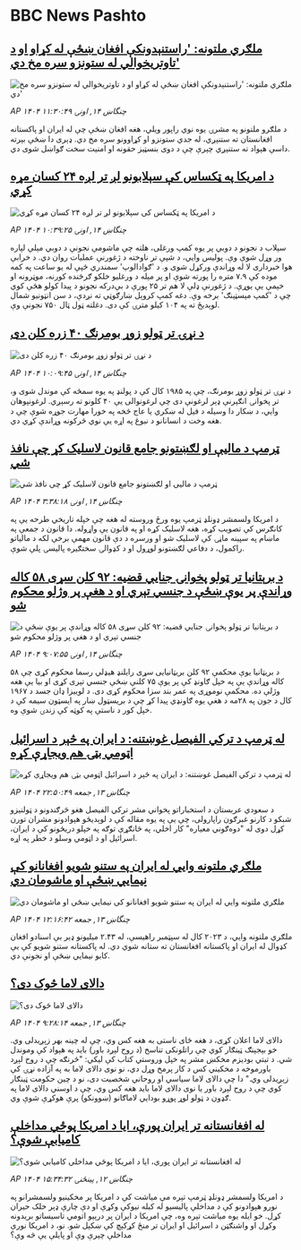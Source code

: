 # BBC News Pashto## [ملګري ملتونه: 'راستنېدونکې افغان ښځې له کړاو او د تاوتریخوالي له ستونزو سره مخ دي'](https://www.bbc.com/pashto/articles/cg75dkx07v0o?at_campaign=githubrss)![ملګري ملتونه: 'راستنېدونکې افغان ښځې له کړاو او د تاوتریخوالي له ستونزو سره مخ دي'](https://ichef.bbci.co.uk/ace/ws/240/cpsprodpb/d379/live/38516b90-5993-11f0-960d-e9f1088a89fe.jpg)_AP ۱۴۰۴ چنگاښ ۱۴, اونۍ ۱۱:۳۰:۴۹_د ملګرو ملتونو په مشرۍ یوه نوي راپور ویلي، هغه افغان ښځې چې له ایران او پاکستانه افغانستان ته ستنېږي، له جدي ستونزو او کړاوونو سره مخ دي. ډېری دا ښځې بېرته داسې هېواد ته ستنېږي چېرې چې د دوی بنسټیز حقونه او امنیت سخت ګواښل شوی دي.## [ د امریکا په ټکساس کې سېلابونو لږ تر لږه ۲۴ کسان مړه  کړي](https://www.bbc.com/pashto/articles/cm20w3v7yljo?at_campaign=githubrss)![ د امریکا په ټکساس کې سېلابونو لږ تر لږه ۲۴ کسان مړه  کړي](https://ichef.bbci.co.uk/ace/ws/240/cpsprodpb/2cb2/live/e9c4cab0-591c-11f0-9074-8989d8c97d87.jpg)_AP ۱۴۰۴ چنگاښ ۱۴, اونۍ ۱۰:۳۹:۲۵_سېلاب د نجونو د دوبي پر یوه کمپ ورغلی، هلته چې ماشومې نجونې د دوبي مېلې لپاره ور وړل شوې وې. پولیس وايي، د شپې تر ناوخته د ژغورنې عملیات روان دي.
د خرابې هوا خبرداری لا له وړاندې ورکړل شوی و. د 'ګوادالوپ' سمندري څپې له یو ساعت په کمه موده کې ۷.۹ متره را پورته شوې او پر مېله د ورغلیو خلکو ګرځنده کورنه، موټرونه او خېمې یې یوړې.
د ژغورنې ډلې لا هم تر ۲۵ پورې د بې‌درکه نجونو د پیدا کولو هڅې کوي چې د 'کمپ مېسټېنګ' برخه وې. دغه کمپ کروېل ښارګوټي ته نږدې، د سن انټونیو شمال لوېديځ ته په ۱۰۴ کیلو مترۍ کې دی. دغلته ټول ټال ۷۵۰ نجونې وې.## [د نړۍ تر ټولو زوړ بومرنګ ۴۰ زره کلن دی](https://www.bbc.com/pashto/articles/cx2nnky1010o?at_campaign=githubrss)![د نړۍ تر ټولو زوړ بومرنګ ۴۰ زره کلن دی](https://ichef.bbci.co.uk/ace/ws/240/cpsprodpb/4ff2/live/fece8120-5689-11f0-960d-e9f1088a89fe.png)_AP ۱۴۰۴ چنگاښ ۱۴, اونۍ ۱۰:۰۹:۴۵_د نړۍ تر ټولو زوړ بومرنګ، چې په ۱۹۸۵ کال کې د پولنډ په یوه سمڅه کې موندل شوی و، تر پخوانۍ انګېرنې ډېر لرغونې دی چې لرغونوالی یې ۴۰ کلونو ته رسېږي.
لرغونپوهان وايي، د ښکار دا وسیله د فیل له ښکري یا عاج څخه په خورا مهارت جوړه شوې چې د هغه وخت د انسانانو د نبوغ په اړه یې نوي څرکونه وړاندې کړي دي.## [ټرمپ د مالیې او لګښتونو جامع قانون لاسلیک کړ چې نافذ شي](https://www.bbc.com/pashto/articles/cly805y0lxpo?at_campaign=githubrss)![ټرمپ د مالیې او لګښتونو جامع قانون لاسلیک کړ چې نافذ شي](https://ichef.bbci.co.uk/ace/ws/240/cpsprodpb/dc94/live/c5a9c3c0-5948-11f0-960d-e9f1088a89fe.jpg)_AP ۱۴۰۴ چنگاښ ۱۴, اونۍ ۳:۳۸:۱۸_د امریکا ولسمشر ډونلډ ټرمپ یوه ورځ وروسته له هغه چې خپله تاریخي طرحه یې په کانګرس کې تصویب کړه، هغه لاسلیک کړه او په قانون یې واړوله. دا قانون د جمعې په ماښام په سپینه ماڼۍ کې لاسلیک شو او ورسره د دې قانون مهمې برخې لکه د مالیاتو راکمول، د دفاعي لګښتونو لوړول او د کډوالۍ سختګیره پالیسۍ پلې شوې.## [د برېتانیا تر ټولو پخوانۍ جنايي قضیه: ۹۲ کلن سړی ۵۸ کاله وړاندې پر یوې ښځې د جنسي تېري او د هغې پر وژلو محکوم شو](https://www.bbc.com/pashto/articles/c628n24z51no?at_campaign=githubrss)![د برېتانیا تر ټولو پخوانۍ جنايي قضیه: ۹۲ کلن سړی ۵۸ کاله وړاندې پر یوې ښځې د جنسي تېري او د هغې پر وژلو محکوم شو](https://ichef.bbci.co.uk/ace/ws/240/cpsprodpb/dabd/live/a08509c0-581b-11f0-9074-8989d8c97d87.jpg)_AP ۱۴۰۴ چنگاښ ۱۴, اونۍ ۹:۰۷:۵۵_د بریټانیا یوې محکمې  ۹۲ کلن بریټانیایی سړی رایلنډ هیډلي رسما محکوم کړی چې ۵۸ کاله وړاندې یې په خپل ګاونډ کې پر یوې ۷۵ کلنې ښځې جنسي تېری کړی او بیا یې هغه وژلې ده. محکمې نوموړی په عمر بند سزا محکوم کړی دی. 
د لوییزا ډان جسد د ۱۹۶۷ کال د جون په ۲۸مه د هغې یوه ګاونډي پیدا کړ چې د بریسټول ښار په ایسټون سیمه کې د خپل کور د ناستې په کوټه کې زندۍ شوې وه.## [له ټرمپ د ترکي الفیصل غوښتنه: د ایران په څېر د اسرائیل اټومي بټۍ هم ویجاړې کړه](https://www.bbc.com/pashto/articles/c9qxn395vdwo?at_campaign=githubrss)![له ټرمپ د ترکي الفیصل غوښتنه: د ایران په څېر د اسرائیل اټومي بټۍ هم ویجاړې کړه](https://ichef.bbci.co.uk/ace/ws/240/cpsprodpb/7d97/live/167e3100-592b-11f0-b5c5-012c5796682d.jpg)_AP ۱۴۰۴ چنگاښ ۱۳, جمعه ۲۲:۵۰:۴۹_د سعودي عربستان د استخباراتو پخواني مشر ترکي الفيصل هغو څرګندونو د ټولنیزو شبکو د کارنو غبرګون راپارولی، چې یې په یوه مقاله کې د لوېدیځو هېوادونو مشران تورن کړل دوی له "دوه‌ګوني معیاره" کار اخلي، په ځانګړې توګه په خپلو دریځونو کې د ایران، اسرائیل او د اټومي وسلو د خطر په اړه.## [ملګري ملتونه وايي له ایران په ستنو شویو افغانانو کې نیمايي ښځې او ماشومان دي](https://www.bbc.com/pashto/articles/c4g299nx44do?at_campaign=githubrss)![ملګري ملتونه وايي له ایران په ستنو شویو افغانانو کې نیمايي ښځې او ماشومان دي](https://ichef.bbci.co.uk/ace/ws/240/cpsprodpb/5e79/live/be668630-58cf-11f0-9074-8989d8c97d87.jpg)_AP ۱۴۰۴ چنگاښ ۱۳, جمعه ۱۲:۱۶:۴۲_ملګري ملتونه وايي، د ۲۰۲۳ کال له سپټمبر راهیسې، له ۲.۴۳ میلیونو ډیر بې اسنادو افغان کډوال له ایران او پاکستانه افغانستان ته ستانه شوي دي. له پاکستانه ستنو شویو کې یې کابو نیمایي ښځې او نجونې دي.## [دالای لاما څوک دی؟](https://www.bbc.com/pashto/articles/c20r66z5g3go?at_campaign=githubrss)![دالای لاما څوک دی؟](https://ichef.bbci.co.uk/ace/ws/240/cpsprodpb/d15f/live/b8546160-5760-11f0-960d-e9f1088a89fe.jpg)_AP ۱۴۰۴ چنگاښ ۱۳, جمعه ۹:۲۸:۱۴_دالای لاما اعلان کړی، د هغه ځای ناستی به هغه کس وي، چې له چینه بهر زېږیدلی وي. خو بېجېنګ ټینګار کوي چې راتلونکی تناسخ (د روح لېږد باور) باید په هېواد کې وموندل شي.
د تبتي بودیزم مخکښ مشر په خپل وروستي کتاب کې لیکي: "څرنګه چې د روح لېږد باورموخه د مخکیني کس د کار پرمخ وړل دي، نو نوی دالای لاما به په آزاده نړۍ کې زېږیدلی وي." 
دا چې دالای لاما سیاسي او روحاني شخصیت دی، نو د چین حکومت ټینګار کوي چې د روح لېږد باور یا نوی دالای لاما باید هغه کس وي، چې د اوسني دالای لاما په ګډون د ټولو لوړ پوړو بودايي لاماګانو (ښوونکو) پرې هوکړې شوې وي.## [له افغانستانه تر ایران پورې، ایا د امریکا پوځي مداخلې کامیابې شوې؟](https://www.bbc.com/pashto/articles/cgrx9rnrp10o?at_campaign=githubrss)![له افغانستانه تر ایران پورې، ایا د امریکا پوځي مداخلې کامیابې شوې؟](https://ichef.bbci.co.uk/ace/ws/240/cpsprodpb/35bb/live/f7633d80-52c0-11f0-a7f9-535e61820543.jpg)_AP ۱۴۰۴ چنگاښ ۱۲, پينځنۍ ۱۵:۳۴:۳۲_د امریکا ولسمشر ډونلډ ټرمپ تېره مې میاشت کې د امریکا پر مخکینیو ولسمشرانو په نورو هېوادونو کې د مداخلې پالیسیو له کبله نیوکې وکړې او دې چارې ډېر خلک حیران کړل. خو ایله یوه میاشت تېره وه، چې امریکا د ایران پر درېیو اتومي تاسیساتو بریدونه وکړل او واشنګټن د اسرائیل او ایران تر منځ کړکېچ کې ښکېل شو. نو، د امریکا نورې مداخلې چېرې وې او پایلې یې څه وې؟